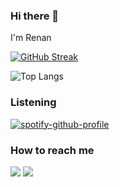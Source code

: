 ### Hi there 👋

I'm Renan

[![GitHub Streak](https://github-readme-streak-stats.herokuapp.com/?user=renanregis)](https://git.io/streak-stats)

![Top Langs](https://github-readme-stats.vercel.app/api/top-langs/?username=renanregis&hide=TeX&layout=compact)

### Listening
[![spotify-github-profile](https://spotify-github-profile.vercel.app/api/view?uid=renanctr&cover_image=true&theme=novatorem)](https://github.com/kittinan/spotify-github-profile)

### How to reach me
[![](https://img.shields.io/badge/-linkedin-0073B1?style=flat-square)](http://linkedin.com/in/renanceoliveira)
[![](https://img.shields.io/badge/-twitter-1C9CEA?style=flat-square)](https://twitter.com/rnnoliveira)
